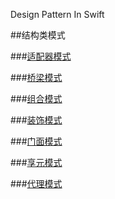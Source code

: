 
Design Pattern In Swift

##结构类模式

###[适配器模式](https://github.com/FannCyii/DesignPattern/blob/master/DesignPattern/DesignPattern/Adapter%20Pattern/AdapterPattern.swift)


###[桥梁模式](https://github.com/FannCyii/DesignPattern/blob/master/DesignPattern/DesignPattern/BridgePattern/BridgePattern.swift)


###[组合模式](https://github.com/FannCyii/DesignPattern/blob/master/DesignPattern/DesignPattern/Composite%20Pattern/CompositePattern.swift)

###[装饰模式](https://github.com/FannCyii/DesignPattern/blob/master/DesignPattern/DesignPattern/DecoratorPattern/decoratorPattern.swift)

###[门面模式](https://github.com/FannCyii/DesignPattern/tree/master/DesignPattern/DesignPattern/Facade%20Pattern)

###[享元模式](https://github.com/FannCyii/DesignPattern/tree/master/DesignPattern/DesignPattern/FlyweightPattern)

###[代理模式](https://github.com/FannCyii/DesignPattern/blob/master/DesignPattern/DesignPattern/ProxyPattern/DelegatePattern.swift)




